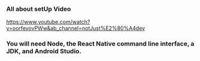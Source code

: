 ### All about setUp Video
https://www.youtube.com/watch?v=oorfevovPWw&ab_channel=notJust%E2%80%A4dev

### You will need Node, the React Native command line interface, a JDK, and Android Studio.

